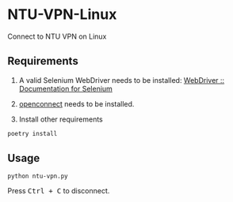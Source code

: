 # NTU-VPN-Linux
Connect to NTU VPN on Linux

## Requirements
1. A valid Selenium WebDriver needs to be installed:
[WebDriver :: Documentation for Selenium](https://www.selenium.dev/documentation/en/webdriver/driver_requirements/#quick-reference)

2. [openconnect](https://www.infradead.org/openconnect/packages.html) needs to be installed.

3. Install other requirements
```python
poetry install
```

## Usage
```shell
python ntu-vpn.py
```
Press <kbd>Ctrl + C</kbd> to disconnect.
